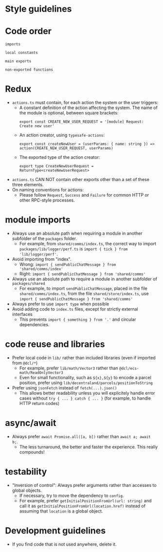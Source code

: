 # Style guidelines

# Code order

```
imports

local constants

main exports

non-exported functions
```
# Redux

* `actions.ts` must contain, for each action the system or the user triggers:
  - A constant definition of the action affecting the system. The name of the module is optional, between square brackets:
    ```
    export const CREATE_NEW_USER_REQUEST = '[module] Request: Create new user'
    ```
  - An action creator, using `typesafe-actions`:
    ```
    export const createNewUser = (userParams: { name: string }) => action(CREATE_NEW_USER_REQUEST, userParams)
    ```
  - The exported type of the action creator:
    ```
    export type CreateNewUserRequest = ReturnType<createNewUserRequest>
    ```
* `actions.ts` CAN NOT contain other exports other than a set of these three elements.
* On naming conventions for actions:
  - Please follow `Request`, `Success` and `Failure` for common HTTP or other RPC-style processes.

# module imports

- Always use an absolute path when requiring a module in another subfolder of the `packages` folder.
  * For example, from `shared/comms/index.ts`, the correct way to import `packages/lib/logger/perf.ts` is `import { tick } from 'lib/logger/perf'`.
- Avoid importing from "index".
  * Wrong: `import { sendPublicChatMessage } from 'shared/comms/index'`
  * Right: `import { sendPublicChatMessage } from 'shared/comms'`
- Always use an absolute path to require a module in another subfolder of `packages/shared`
  * For example, to import `sendPublicChatMessage`, placed in the file `shared/comms/index.ts`, from the file `shared/store/index.ts`, use `import { sendPublicChatMessage } from 'shared/comms'`
- Always prefer to use `import type` when possible
- Avoid adding code to `index.ts` files, except for strictly external interfaces
  * This prevents `import { something } from '.'` and circular dependencies.

# code reuse and libraries

- Prefer local code in `lib/` rather than included libraries (even if imported from `@dcl/*`)
  * For example, prefer `lib/math/Vector3` rather than `@dcl/ecs-math/ReadOnlyVector3`
  * Even for small functionality, such as `${x},${y}` to encode a parcel position, prefer using `lib/decentraland/parcels/positionToString`
- Prefer using `jsonFetch` instead of `fetch(...).json()`
  * This allows better readability unless you will explicitely handle error cases without `try { ... } catch { ... }` (for example, to handle HTTP return codes)

# async/await

- Always prefer `await Promise.all([a, b])` rather than `await a; await b;`.
  * The less turnaround, the better and faster the experience. This really compounds!

# testability

- "Inversion of control": Always prefer arguments rather than accesses to global objects.
  * If necessary, try to move the dependency to `config`.
  * For example, prefer `getInitialPositionFromUrl(url: string)` and call it as `getInitialPositionFromUrl(location.href)` instead of assuming that `location` is a global object.

# Development guidelines

* If you find code that is not used anywhere, delete it.